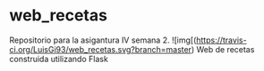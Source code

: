 # web_recetas
Repositorio para la asigantura IV semana 2.
![img[(https://travis-ci.org/LuisGi93/web_recetas.svg?branch=master)
Web de recetas construida utilizando Flask
